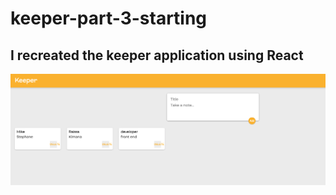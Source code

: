 # keeper-part-3-starting
## I recreated the keeper application using React
![](https://github.com/mkanyar/keeper-part-3-starting/blob/master/Keeper3.png)
